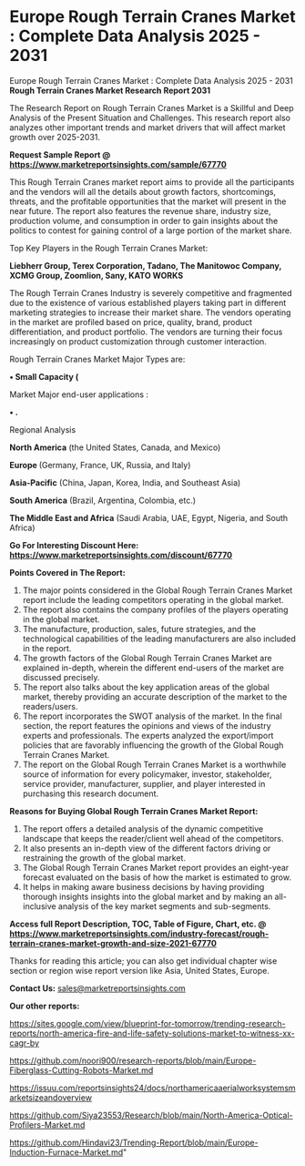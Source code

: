 # Europe Rough Terrain Cranes Market : Complete Data Analysis 2025 - 2031
 Europe Rough Terrain Cranes Market : Complete Data Analysis 2025 - 2031
<strong>Rough Terrain Cranes Market Research Report 2031</strong>

The Research Report on Rough Terrain Cranes Market is a Skillful and Deep Analysis of the Present Situation and Challenges. This research report also analyzes other important trends and market drivers that will affect market growth over 2025-2031.

<strong>Request Sample Report @ <a href=https://www.marketreportsinsights.com/sample/67770>https://www.marketreportsinsights.com/sample/67770</a></strong>

This Rough Terrain Cranes market report aims to provide all the participants and the vendors will all the details about growth factors, shortcomings, threats, and the profitable opportunities that the market will present in the near future. The report also features the revenue share, industry size, production volume, and consumption in order to gain insights about the politics to contest for gaining control of a large portion of the market share.

Top Key Players in the Rough Terrain Cranes Market:

<strong>Liebherr Group, Terex Corporation, Tadano, The Manitowoc Company, XCMG Group, Zoomlion, Sany, KATO WORKS</strong>

The Rough Terrain Cranes Industry is severely competitive and fragmented due to the existence of various established players taking part in different marketing strategies to increase their market share. The vendors operating in the market are profiled based on price, quality, brand, product differentiation, and product portfolio. The vendors are turning their focus increasingly on product customization through customer interaction.

Rough Terrain Cranes Market Major Types are:

<strong>• Small Capacity (</strong>

Market Major end-user applications :

<strong>• .</strong>

Regional Analysis

</u><strong><b>North America</b></strong> (the United States, Canada, and Mexico)

<strong><b>Europe </b></strong>(Germany, France, UK, Russia, and Italy)

<strong><b>Asia-Pacific</b></strong> (China, Japan, Korea, India, and Southeast Asia)

<strong><b>South America</b></strong> (Brazil, Argentina, Colombia, etc.)

<strong><b>The Middle East and Africa</b></strong> (Saudi Arabia, UAE, Egypt, Nigeria, and South Africa)

<strong>Go For Interesting Discount Here: <a href=https://www.marketreportsinsights.com/discount/67770>https://www.marketreportsinsights.com/discount/67770</a></strong>

<strong>Points Covered in The Report:</strong>
<ol>
  <li>The major points considered in the Global Rough Terrain Cranes Market report include the leading competitors operating in the global market.</li>
  <li>The report also contains the company profiles of the players operating in the global market.</li>
  <li>The manufacture, production, sales, future strategies, and the technological capabilities of the leading manufacturers are also included in the report.</li>
  <li>The growth factors of the Global Rough Terrain Cranes Market are explained in-depth, wherein the different end-users of the market are discussed precisely.</li>
  <li>The report also talks about the key application areas of the global market, thereby providing an accurate description of the market to the readers/users.</li>
  <li>The report incorporates the SWOT analysis of the market. In the final section, the report features the opinions and views of the industry experts and professionals. The experts analyzed the export/import policies that are favorably influencing the growth of the Global Rough Terrain Cranes Market.</li>
  <li>The report on the Global Rough Terrain Cranes Market is a worthwhile source of information for every policymaker, investor, stakeholder, service provider, manufacturer, supplier, and player interested in purchasing this research document.</li>
</ol>
<strong>Reasons for Buying Global Rough Terrain Cranes Market Report:</strong>

<ol>
  <li>The report offers a detailed analysis of the dynamic competitive landscape that keeps the reader/client well ahead of the competitors.</li>
  <li>It also presents an in-depth view of the different factors driving or restraining the growth of the global market.</li>
  <li>The Global Rough Terrain Cranes Market report provides an eight-year forecast evaluated on the basis of how the market is estimated to grow.</li>
  <li>It helps in making aware business decisions by having providing thorough insights insights into the global market and by making an all-inclusive analysis of the key market segments and sub-segments.</li>
</ol>
<strong>Access full Report Description, TOC, Table of Figure, Chart, etc. @ <a href=https://www.marketreportsinsights.com/industry-forecast/rough-terrain-cranes-market-growth-and-size-2021-67770>https://www.marketreportsinsights.com/industry-forecast/rough-terrain-cranes-market-growth-and-size-2021-67770</a></strong>


Thanks for reading this article; you can also get individual chapter wise section or region wise report version like Asia, United States, Europe.

<strong>Contact Us:</strong>
sales@marketreportsinsights.com

<strong>Our other reports:</strong>

<a href=https://sites.google.com/view/blueprint-for-tomorrow/trending-research-reports/north-america-fire-and-life-safety-solutions-market-to-witness-xx-cagr-by>https://sites.google.com/view/blueprint-for-tomorrow/trending-research-reports/north-america-fire-and-life-safety-solutions-market-to-witness-xx-cagr-by</a>

<a href=https://github.com/noori900/research-reports/blob/main/Europe-Fiberglass-Cutting-Robots-Market.md>https://github.com/noori900/research-reports/blob/main/Europe-Fiberglass-Cutting-Robots-Market.md</a>

<a href=https://issuu.com/reportsinsights24/docs/northamericaaerialworksystemsmarketsizeandoverview>https://issuu.com/reportsinsights24/docs/northamericaaerialworksystemsmarketsizeandoverview</a>

<a href=https://github.com/Siya23553/Research/blob/main/North-America-Optical-Profilers-Market.md>https://github.com/Siya23553/Research/blob/main/North-America-Optical-Profilers-Market.md</a>

<a href=https://github.com/Hindavi23/Trending-Report/blob/main/Europe-Induction-Furnace-Market.md>https://github.com/Hindavi23/Trending-Report/blob/main/Europe-Induction-Furnace-Market.md</a>"
